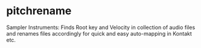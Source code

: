# pitchrename
Sampler Instruments: Finds Root key and Velocity in collection of audio files and renames files accordingly for quick and easy auto-mapping in Kontakt etc. 
